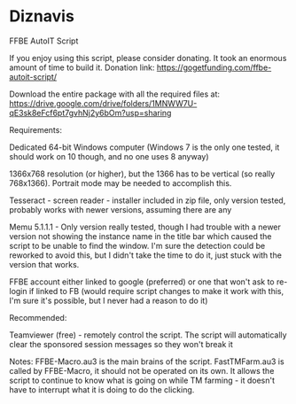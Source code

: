 # Diznavis
FFBE AutoIT Script

If you enjoy using this script, please consider donating. It took an enormous amount of time to build it.
Donation link: https://gogetfunding.com/ffbe-autoit-script/

Download the entire package with all the required files at:
https://drive.google.com/drive/folders/1MNWW7U-qE3sk8eFcf6pt7gvhNj2y6bOm?usp=sharing

Requirements:

Dedicated 64-bit Windows computer (Windows 7 is the only one tested, it should work on 10 though, and no one uses 8 anyway)

1366x768 resolution (or higher), but the 1366 has to be vertical (so really 768x1366). Portrait mode may be needed to accomplish this.

Tesseract - screen reader - installer included in zip file, only version tested, probably works with newer versions, assuming there are any

Memu 5.1.1.1 - Only version really tested, though I had trouble with a newer version not showing the instance name in the title bar which caused the script to be unable to find the window. I'm sure the detection could be reworked to avoid this, but I didn't take the time to do it, just stuck with the version that works.

FFBE account either linked to google (preferred) or one that won't ask to re-login if linked to FB (would require script changes to make it work with this, I'm sure it's possible, but I never had a reason to do it)


Recommended:

Teamviewer (free) - remotely control the script. The script will automatically clear the sponsored session messages so they won't break it

Notes:
FFBE-Macro.au3 is the main brains of the script. FastTMFarm.au3 is called by FFBE-Macro, it should not be operated on its own. It allows the script to continue to know what is going on while TM farming - it doesn't have to interrupt what it is doing to do the clicking.
